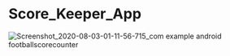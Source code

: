 # Score_Keeper_App
![Screenshot_2020-08-03-01-11-56-715_com example android footballscorecounter](https://user-images.githubusercontent.com/68613919/89131195-909f7980-d528-11ea-8c76-ce7a73abbb89.jpg)

